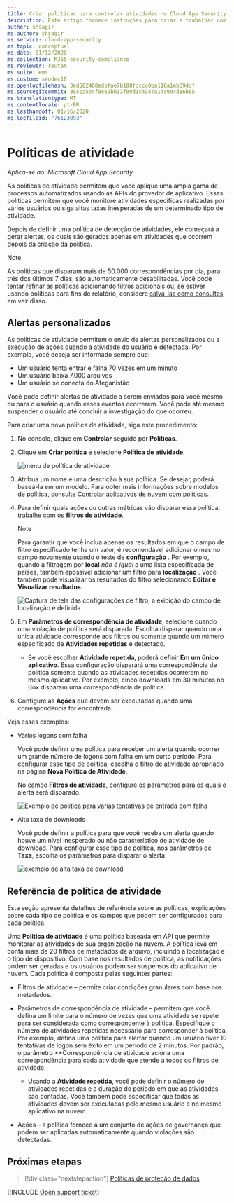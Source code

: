 ```yaml
---
title: Criar políticas para controlar atividades no Cloud App Security
description: Este artigo fornece instruções para criar e trabalhar com políticas de atividade.
author: shsagir
ms.author: shsagir
ms.service: cloud-app-security
ms.topic: conceptual
ms.date: 01/12/2020
ms.collection: M365-security-compliance
ms.reviewer: reutam
ms.suite: ems
ms.custom: seodec18
ms.openlocfilehash: 3ed582468edbfae7b180fdccc0ba110a1eb694df
ms.sourcegitcommit: 38cca5e4f0e69bb33f89d1c4347a14c994d16b65
ms.translationtype: MT
ms.contentlocale: pt-BR
ms.lasthandoff: 01/16/2020
ms.locfileid: "76123093"
---
```

# <a name="activity-policies"></a>Políticas de atividade

*Aplica-se ao: Microsoft Cloud App Security*

As políticas de atividade permitem que você aplique uma ampla gama de processos automatizados usando as APIs do provedor de aplicativo. Essas políticas permitem que você monitore atividades específicas realizadas por vários usuários ou siga altas taxas inesperadas de um determinado tipo de atividade.

Depois de definir uma política de detecção de atividades, ele começará a gerar alertas, os quais são gerados apenas em atividades que ocorrem depois da criação da política.

> [!NOTE]
> As políticas que disparam mais de 50.000 correspondências por dia, para três dos últimos 7 dias, são automaticamente desabilitadas. Você pode tentar refinar as políticas adicionando filtros adicionais ou, se estiver usando políticas para fins de relatório, considere [salvá-las como consultas](activity-filters-queries.md#activity-queries) em vez disso.

## <a name="custom-alerts"></a>Alertas personalizados

As políticas de atividade permitem o envio de alertas personalizados ou a execução de ações quando a atividade do usuário é detectada. Por exemplo, você deseja ser informado sempre que:

- Um usuário tenta entrar e falha 70 vezes em um minuto
- Um usuário baixa 7.000 arquivos
- Um usuário se conecta do Afeganistão

Você pode definir alertas de atividade a serem enviados para você mesmo ou para o usuário quando esses eventos ocorrerem. Você pode até mesmo suspender o usuário até concluir a investigação do que ocorreu.

Para criar uma nova política de atividade, siga este procedimento:

1. No console, clique em **Controlar** seguido por **Políticas**.

2. Clique em **Criar política** e selecione **Política de atividade**.

     ![menu de política de atividade](media/activity-policy-menu.png)

3. Atribua um nome e uma descrição à sua política. Se desejar, poderá baseá-la em um modelo. Para obter mais informações sobre modelos de política, consulte [Controlar aplicativos de nuvem com políticas](control-cloud-apps-with-policies.md).

4. Para definir quais ações ou outras métricas vão disparar essa política, trabalhe com os **filtros de atividade**.
    > [!NOTE]
    > Para garantir que você inclua apenas os resultados em que o campo de filtro especificado tenha um valor, é recomendável adicionar o mesmo campo novamente usando o teste de **configuração** . Por exemplo, quando a filtragem por **local** *não é igual* a uma lista especificada de países, também *é*possível adicionar um filtro para **localização** . Você também pode visualizar os resultados do filtro selecionando **Editar e Visualizar resultados**.
    >
    > ![Captura de tela das configurações de filtro, a exibição do campo de localização é definida](media/activity-example-location-isset.png)

5. Em **Parâmetros de correspondência de atividade**, selecione quando uma violação de política será disparada. Escolha disparar quando uma única atividade corresponde aos filtros ou somente quando um número especificado de **Atividades repetidas** é detectado.
    - Se você escolher **Atividade repetida**, poderá definir **Em um único aplicativo**. Essa configuração disparará uma correspondência de política somente quando as atividades repetidas ocorrerem no mesmo aplicativo. Por exemplo, cinco downloads em 30 minutos no Box disparam uma correspondência de política.

6. Configure as **Ações** que devem ser executadas quando uma correspondência for encontrada.

Veja esses exemplos:

- Vários logons com falha

    Você pode definir uma política para receber um alerta quando ocorrer um grande número de logons com falha em um curto período. Para configurar esse tipo de política, escolha o filtro de atividade apropriado na página **Nova Política de Atividade**.

    No campo **Filtros de atividade**, configure os parâmetros para os quais o alerta será disparado.

    ![Exemplo de política para várias tentativas de entrada com falha](media/multiple-failed-log-on-attempts-policy-example.png "exemplo de política de várias tentativas de logon com falha")

- Alta taxa de downloads

    Você pode definir a política para que você receba um alerta quando houve um nível inesperado ou não característico de atividade de download. Para configurar esse tipo de política, nos parâmetros de **Taxa**, escolha os parâmetros para disparar o alerta.

    ![exemplo de alta taxa de download](media/high-download-rate-example.png "exemplo de alta taxa de downloads")

## <a name="activity-policy-reference"></a>Referência de política de atividade

Esta seção apresenta detalhes de referência sobre as políticas, explicações sobre cada tipo de política e os campos que podem ser configurados para cada política.

Uma **Política de atividade** é uma política baseada em API que permite monitorar as atividades de sua organização na nuvem. A política leva em conta mais de 20 filtros de metadados de arquivo, incluindo a localização e o tipo de dispositivo. Com base nos resultados de política, as notificações podem ser geradas e os usuários podem ser suspensos do aplicativo de nuvem.
Cada política é composta pelas seguintes partes:

- Filtros de atividade – permite criar condições granulares com base nos metadados.

- Parâmetros de correspondência de atividade – permitem que você defina um limite para o número de vezes que uma atividade se repete para ser considerada como correspondente à política.  Especifique o número de atividades repetidas necessário para corresponder à política. Por exemplo, defina uma política para alertar quando um usuário tiver 10 tentativas de logon sem êxito em um período de 2 minutos. Por padrão, o parâmetro **Correspondência de atividade aciona uma correspondência para cada atividade que atende a todos os filtros de atividade.

  - Usando a **Atividade repetida**, você pode definir o número de atividades repetidas e a duração do período em que as atividades são contadas. Você também pode especificar que todas as atividades devem ser executadas pelo mesmo usuário e no mesmo aplicativo na nuvem.

- Ações – a política fornece a um conjunto de ações de governança que podem ser aplicadas automaticamente quando violações são detectadas.

## <a name="next-steps"></a>Próximas etapas

> [!div class="nextstepaction"]
> [Políticas de proteção de dados](data-protection-policies.md)

[!INCLUDE [Open support ticket](includes/support.md)]
